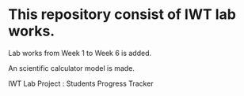 # This repository consist of IWT lab works.

Lab works from Week 1 to Week 6 is added.

An scientific calculator model is made.

IWT Lab Project : Students Progress Tracker 
